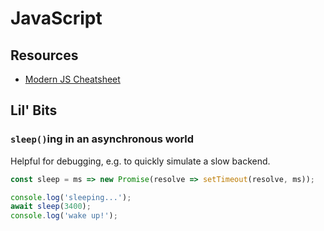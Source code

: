 # JavaScript

## Resources
* [Modern JS Cheatsheet](https://github.com/mbeaudru/modern-js-cheatsheet#table-of-contents)


## Lil' Bits

### `sleep()`ing in an asynchronous world
Helpful for debugging, e.g. to quickly simulate a slow backend.

```js
const sleep = ms => new Promise(resolve => setTimeout(resolve, ms));

console.log('sleeping...');
await sleep(3400);
console.log('wake up!');
```
